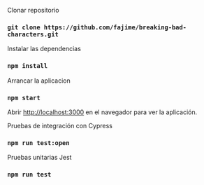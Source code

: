 
Clonar repositorio
### `git clone https://github.com/fajime/breaking-bad-characters.git`

Instalar las dependencias
### `npm install`

Arrancar la aplicacion
### `npm start`

Abrir [http://localhost:3000](http://localhost:3000) en el navegador para ver la aplicación.

Pruebas de integración con Cypress
### `npm run test:open`

Pruebas unitarias Jest
### `npm run test`
